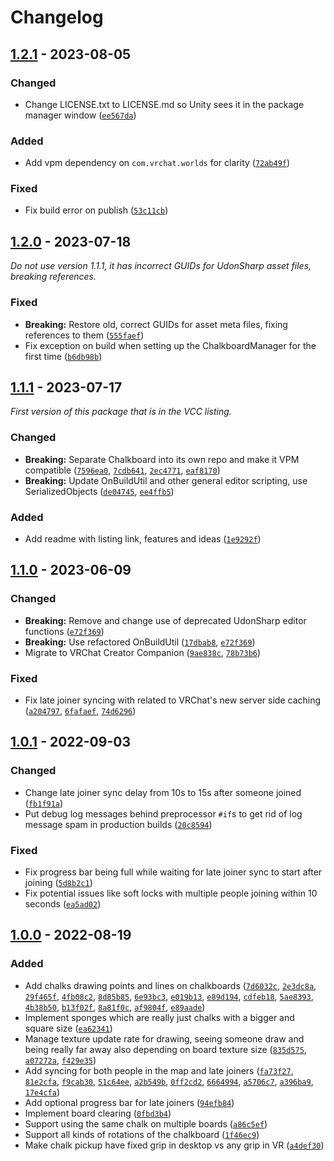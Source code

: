 
# Changelog

## [1.2.1] - 2023-08-05

### Changed

- Change LICENSE.txt to LICENSE.md so Unity sees it in the package manager window ([`ee567da`](https://github.com/JanSharp/VRCChalkboard/commit/ee567dabababe277296f167c4281fb1345ecea17))

### Added

- Add vpm dependency on `com.vrchat.worlds` for clarity ([`72ab49f`](https://github.com/JanSharp/VRCChalkboard/commit/72ab49fe6b6ea883b89406df4fdc90e0fb76ce23))

### Fixed

- Fix build error on publish ([`53c11cb`](https://github.com/JanSharp/VRCChalkboard/commit/53c11cbb0b80c1733923363a99516e2444699075))

## [1.2.0] - 2023-07-18

_Do not use version 1.1.1, it has incorrect GUIDs for UdonSharp asset files, breaking references._

### Fixed

- **Breaking:** Restore old, correct GUIDs for asset meta files, fixing references to them ([`555faef`](https://github.com/JanSharp/VRCChalkboard/commit/555faefebccb1d9a835afff04abbd3327b7db6eb))
- Fix exception on build when setting up the ChalkboardManager for the first time ([`b6db98b`](https://github.com/JanSharp/VRCChalkboard/commit/b6db98b1e3db86b125a7aa2e17d529f670d888cf))

## [1.1.1] - 2023-07-17

_First version of this package that is in the VCC listing._

### Changed

- **Breaking:** Separate Chalkboard into its own repo and make it VPM compatible ([`7596ea0`](https://github.com/JanSharp/VRCChalkboard/commit/7596ea0a3e72c13fe93164a74ed75c36b002c1ee), [`7cdb641`](https://github.com/JanSharp/VRCChalkboard/commit/7cdb64100f89b5fe7b11507681b7795d2a4f4f42), [`2ec4771`](https://github.com/JanSharp/VRCChalkboard/commit/2ec4771b6bf31778ca0eaa2d4fd0bfeb5ab488b0), [`eaf8170`](https://github.com/JanSharp/VRCChalkboard/commit/eaf8170420b8f4021aaa257d8282def7662cb2b6))
- **Breaking:** Update OnBuildUtil and other general editor scripting, use SerializedObjects ([`de04745`](https://github.com/JanSharp/VRCChalkboard/commit/de04745880f0ea37345b5fd4e54de94fe7f05368), [`ee4ffb5`](https://github.com/JanSharp/VRCChalkboard/commit/ee4ffb5ffe6218097cd01b94becc93bafb6ad2ca))

### Added

- Add readme with listing link, features and ideas ([`1e9292f`](https://github.com/JanSharp/VRCChalkboard/commit/1e9292f833b9ee7b9bed78670a66415e1d05b895))

## [1.1.0] - 2023-06-09

### Changed

- **Breaking:** Remove and change use of deprecated UdonSharp editor functions ([`e72f369`](https://github.com/JanSharp/VRCChalkboard/commit/e72f369a602ed5b3ab1d218174b674ca8b8eb715))
- **Breaking:** Use refactored OnBuildUtil ([`17dbab8`](https://github.com/JanSharp/VRCChalkboard/commit/17dbab84b8bb6bad192d67607a5f45c8cd000356), [`e72f369`](https://github.com/JanSharp/VRCChalkboard/commit/e72f369a602ed5b3ab1d218174b674ca8b8eb715))
- Migrate to VRChat Creator Companion ([`9ae838c`](https://github.com/JanSharp/VRCChalkboard/commit/9ae838cf1d6280c64c607559fb3ae9967b52bd99), [`78b73b6`](https://github.com/JanSharp/VRCChalkboard/commit/78b73b6816612602b04daafeb4097351f087c01a))

### Fixed

- Fix late joiner syncing with related to VRChat's new server side caching ([`a204797`](https://github.com/JanSharp/VRCChalkboard/commit/a20479706d1fdd3ba683cca5b246c362058840ee), [`6fafaef`](https://github.com/JanSharp/VRCChalkboard/commit/6fafaefd0e7cad7a761252bca79112ef5f465ba5), [`74d6296`](https://github.com/JanSharp/VRCChalkboard/commit/74d62961328f3c3bded29f327360529074952546))

## [1.0.1] - 2022-09-03

### Changed

- Change late joiner sync delay from 10s to 15s after someone joined ([`fb1f91a`](https://github.com/JanSharp/VRCChalkboard/commit/fb1f91abac48beaceda038a6f4a0214c33711e51))
- Put debug log messages behind preprocessor `#if`s to get rid of log message spam in production builds ([`20c8594`](https://github.com/JanSharp/VRCChalkboard/commit/20c85942d332fbd9bca7b42e382d66e8c9de08dd))

### Fixed

- Fix progress bar being full while waiting for late joiner sync to start after joining ([`5d8b2c1`](https://github.com/JanSharp/VRCChalkboard/commit/5d8b2c174753074fba9d79b981bad3bf058beea1))
- Fix potential issues like soft locks with multiple people joining within 10 seconds ([`ea5ad02`](https://github.com/JanSharp/VRCChalkboard/commit/ea5ad02030e4a2ce0ba92135a3025e61223b67f0))

## [1.0.0] - 2022-08-19

### Added

- Add chalks drawing points and lines on chalkboards ([`7d6032c`](https://github.com/JanSharp/VRCChalkboard/commit/7d6032c1c204b1f920e27e4a36392f45b47999e8), [`2e3dc8a`](https://github.com/JanSharp/VRCChalkboard/commit/2e3dc8abd268fc44eabab1595ddc2191321237a3), [`29f465f`](https://github.com/JanSharp/VRCChalkboard/commit/29f465f0aa3e8db45f1e19eb6f80e6a43fc93bd7), [`4fb08c2`](https://github.com/JanSharp/VRCChalkboard/commit/4fb08c2d608a10d63c2b4c6205d20ab9307497b8), [`8d85b85`](https://github.com/JanSharp/VRCChalkboard/commit/8d85b85f9e2de4c885900844a52f1c15dd70f0ed), [`6e93bc3`](https://github.com/JanSharp/VRCChalkboard/commit/6e93bc3e9554c7e897558f6c66d60a9359eb5c2d), [`e019b13`](https://github.com/JanSharp/VRCChalkboard/commit/e019b137ac53d0ee1c20289e21179eef5b492909), [`e89d194`](https://github.com/JanSharp/VRCChalkboard/commit/e89d194a1380107fe9d9ea0de7734eb70c7b8e6d), [`cdfeb18`](https://github.com/JanSharp/VRCChalkboard/commit/cdfeb183da3671848810a69c7da46bb1e7d6ac67), [`5ae8393`](https://github.com/JanSharp/VRCChalkboard/commit/5ae83936e9f3f9264e7cb0ad03c96006719373d9), [`4b38b50`](https://github.com/JanSharp/VRCChalkboard/commit/4b38b504789498cbbb713cfd27a502a65da19872), [`b13f02f`](https://github.com/JanSharp/VRCChalkboard/commit/b13f02fbb2ff6983d30f778f3efb3390b0b05e3a), [`8a81f0c`](https://github.com/JanSharp/VRCChalkboard/commit/8a81f0c1c008d8d29f976781fd4ccbcd0667e12d), [`af9804f`](https://github.com/JanSharp/VRCChalkboard/commit/af9804fb08f2ffa00629c8c1377343df564ce097), [`e89aade`](https://github.com/JanSharp/VRCChalkboard/commit/e89aade39424364048d037e91e44a8c6ac5a3502))
- Implement sponges which are really just chalks with a bigger and square size ([`ea62341`](https://github.com/JanSharp/VRCChalkboard/commit/ea62341b6b352527a0913296a642cb51a9c26ad7))
- Manage texture update rate for drawing, seeing someone draw and being really far away also depending on board texture size ([`835d575`](https://github.com/JanSharp/VRCChalkboard/commit/835d575be329a246e3565a722d18f0d7f1deede7), [`a07272a`](https://github.com/JanSharp/VRCChalkboard/commit/a07272ab30214022364181fc41e2bfa92e59f41e), [`f429e35`](https://github.com/JanSharp/VRCChalkboard/commit/f429e35568178e425f9abe9bc3984e5e4431f9cc))
- Add syncing for both people in the map and late joiners ([`fa73f27`](https://github.com/JanSharp/VRCChalkboard/commit/fa73f27920f6fe82a215b7a0da171fc7c531d6f5), [`81e2cfa`](https://github.com/JanSharp/VRCChalkboard/commit/81e2cfa2c78d70e8103a965c23b3f3efa8b877fd), [`f9cab30`](https://github.com/JanSharp/VRCChalkboard/commit/f9cab30ac756b0e212f7722dd13417e16de026bf), [`51c64ee`](https://github.com/JanSharp/VRCChalkboard/commit/51c64eeff4854adb1ac55545a7ba377047d82052), [`a2b549b`](https://github.com/JanSharp/VRCChalkboard/commit/a2b549ba4fb1a1a7dc33f02ba435713242e56c4d), [`0ff2cd2`](https://github.com/JanSharp/VRCChalkboard/commit/0ff2cd2d7a029842b8c7c1709e4ae4af215729e8), [`6664994`](https://github.com/JanSharp/VRCChalkboard/commit/666499484741cfadc2804446bd9164afbc70b25a), [`a5706c7`](https://github.com/JanSharp/VRCChalkboard/commit/a5706c7dc987571dbf9e5de79c15dae2a48f80e4), [`a396ba9`](https://github.com/JanSharp/VRCChalkboard/commit/a396ba9b3257a34da495877079de62a3a1a48b18), [`17e4cfa`](https://github.com/JanSharp/VRCChalkboard/commit/17e4cfae59820ea8fab2a0dbedceef18f4594028))
- Add optional progress bar for late joiners ([`94efb84`](https://github.com/JanSharp/VRCChalkboard/commit/94efb843b3ac6b072dd7e8fdaccb67e085f5818a))
- Implement board clearing ([`0fbd3b4`](https://github.com/JanSharp/VRCChalkboard/commit/0fbd3b4dfdad6c0847507ecffb07abd7b0652ea3))
- Support using the same chalk on multiple boards ([`a86c5ef`](https://github.com/JanSharp/VRCChalkboard/commit/a86c5ef20a27f29efae2d8cb741a826422e37ae2))
- Support all kinds of rotations of the chalkboard ([`1f46ec9`](https://github.com/JanSharp/VRCChalkboard/commit/1f46ec9d7a4d1677aa073218c418c532e2666a43))
- Make chalk pickup have fixed grip in desktop vs any grip in VR ([`a4def30`](https://github.com/JanSharp/VRCChalkboard/commit/a4def306ba351383f5821b835ab5d9f8b71a59ba))

[1.2.1]: https://github.com/JanSharp/VRCChalkboard/releases/tag/v1.2.1
[1.2.0]: https://github.com/JanSharp/VRCChalkboard/releases/tag/v1.2.0
[1.1.1]: https://github.com/JanSharp/VRCChalkboard/releases/tag/v1.1.1
[1.1.0]: https://github.com/JanSharp/VRCChalkboard/releases/tag/Chalkboard_v1.1.0
[1.0.1]: https://github.com/JanSharp/VRCChalkboard/releases/tag/Chalkboard_v1.0.1
[1.0.0]: https://github.com/JanSharp/VRCChalkboard/releases/tag/Chalkboard_v1.0.0
